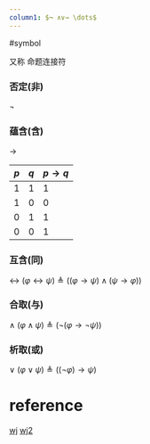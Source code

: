 ```yaml
---
column1: $¬ ∧∨→ \dots$
---
```

#symbol 

又称 命题连接符

### 否定(非)
$\lnot$ 
### 蕴含(含)
$\rightarrow$ 

| $p$ | $q$ | $p\rightarrow q$ |
| --- | --- | ---------------- |
| 1   | 1   | 1                |
| 1   | 0   | 0                |
| 0   | 1   | 1                |
| 0   | 0   | 1                |


### 互含(同)
$↔$
$(φ ↔ ψ) ≜ ((φ → ψ) ∧ (ψ → φ))$
### 合取(与)
$\land$
$(φ ∧ ψ) ≜ (¬(φ → ¬ψ))$
### 析取(或)
$\lor$
$(φ ∨ ψ) ≜ ((¬φ) → ψ)$

# reference
[wj](https://zh.wikipedia.org/wiki/%E9%80%BB%E8%BE%91%E8%BF%90%E7%AE%97%E7%AC%A6) 
[wj2](https://zh.wikipedia.org/wiki/%E9%80%BB%E8%BE%91%E7%AC%A6%E5%8F%B7%E8%A1%A8)
